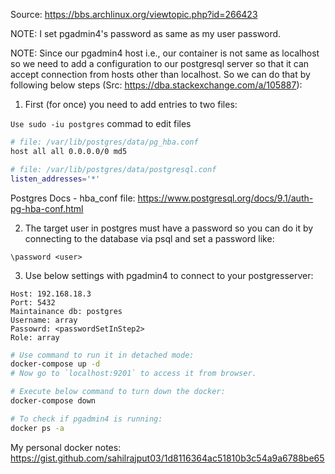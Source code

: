 Source: https://bbs.archlinux.org/viewtopic.php?id=266423

NOTE: I set pgadmin4's password as same as my user password.

NOTE: Since our pgadmin4 host i.e., our container is not same as localhost so we need to add a configuration to our postgresql server so that it can accept connection from hosts other than localhost. So we can do that by following below steps (Src: https://dba.stackexchange.com/a/105887):

1. First (for once) you need to add entries to two files:

`Use sudo -iu postgres` commad to edit files

```bash
# file: /var/lib/postgres/data/pg_hba.conf
host all all 0.0.0.0/0 md5

# file: /var/lib/postgres/data/postgresql.conf
listen_addresses='*'
```

Postgres Docs - hba_conf file: https://www.postgresql.org/docs/9.1/auth-pg-hba-conf.html

2. The target user in postgres must have a password so you can do it by connecting to the database via psql and set a password like:

```
\password <user>
```

3. Use below settings with pgadmin4 to connect to your postgresserver:

```
Host: 192.168.18.3
Port: 5432
Maintainance db: postgres
Username: array
Passowrd: <passwordSetInStep2>
Role: array
```

```bash
# Use command to run it in detached mode:
docker-compose up -d
# Now go to `localhost:9201` to access it from browser.

# Execute below command to turn down the docker:
docker-compose down

# To check if pgadmin4 is running:
docker ps -a
```

My personal docker notes: https://gist.github.com/sahilrajput03/1d8116364ac51810b3c54a9a6788be65
